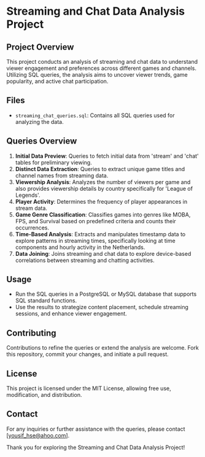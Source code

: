 # Streaming and Chat Data Analysis Project

## Project Overview
This project conducts an analysis of streaming and chat data to understand viewer engagement and preferences across different games and channels. Utilizing SQL queries, the analysis aims to uncover viewer trends, game popularity, and active chat participation.

## Files
- `streaming_chat_queries.sql`: Contains all SQL queries used for analyzing the data.

## Queries Overview
1. **Initial Data Preview**: Queries to fetch initial data from 'stream' and 'chat' tables for preliminary viewing.
2. **Distinct Data Extraction**: Queries to extract unique game titles and channel names from streaming data.
3. **Viewership Analysis**: Analyzes the number of viewers per game and also provides viewership details by country specifically for 'League of Legends'.
4. **Player Activity**: Determines the frequency of player appearances in stream data.
5. **Game Genre Classification**: Classifies games into genres like MOBA, FPS, and Survival based on predefined criteria and counts their occurrences.
6. **Time-Based Analysis**: Extracts and manipulates timestamp data to explore patterns in streaming times, specifically looking at time components and hourly activity in the Netherlands.
7. **Data Joining**: Joins streaming and chat data to explore device-based correlations between streaming and chatting activities.

## Usage
- Run the SQL queries in a PostgreSQL or MySQL database that supports SQL standard functions.
- Use the results to strategize content placement, schedule streaming sessions, and enhance viewer engagement.

## Contributing
Contributions to refine the queries or extend the analysis are welcome. Fork this repository, commit your changes, and initiate a pull request.

## License
This project is licensed under the MIT License, allowing free use, modification, and distribution.

## Contact
For any inquiries or further assistance with the queries, please contact [yousif_hse@ahoo.com].

Thank you for exploring the Streaming and Chat Data Analysis Project!
